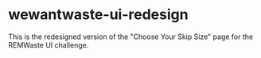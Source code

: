 # wewantwaste-ui-redesign

This is the redesigned version of the "Choose Your Skip Size" page for the REMWaste UI challenge.
